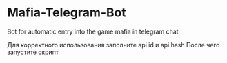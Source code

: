 # Mafia-Telegram-Bot
Bot for automatic entry into the game mafia in telegram chat

Для корректного использования заполните api id и api hash
После чего запустите скрипт
